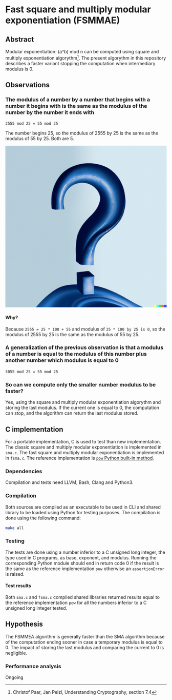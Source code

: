 # Fast square and multiply modular exponentiation (FSMMAE)

## Abstract

Modular exponentiation: (a^b) mod n can be computed using square and multiply
exponentiation algorythm[^1].
The present algorythm in this repository describes a faster variant stopping the
computation when intermediary modulus is 0.

## Observations

### The modulus of a number by a number that begins with a number it begins with is the same as the modulus of the number by the number it ends with

```
2555 mod 25 = 55 mod 25
```

The number begins 25, so the modulus of 2555 by 25 is the same as the modulus of 55 by 25.
Both are 5.

![Why](question-mark-on-a-blank-background.png)

#### Why?

Because `2555 = 25 * 100 + 55` and modulus of `25 * 100 by 25 is 0`, so the modulus
of 2555 by 25 is the same as the modulus of 55 by 25.

### A generalization of the previous observation is that a modulus of a number is equal to the modulus of this number plus another number which modulus is equal to 0

```
5055 mod 25 = 55 mod 25
```

### So can we compute only the smaller number modulus to be faster?

Yes, using the square and multiply modular exponentiation algorythm and storing
the last modulus. If the current one is equal to 0, the computation can stop, and
the algorithm can return the last modulus stored.

## C implementation

For a portable implementation, C is used to test than new implementation.
The classic square and multiply modular exponentiation is implemented in `sma.c`.
The fast square and multiply modular exponentiation is implemented in `fsma.c`.
The reference implementation is [`pow` Python built-in method](https://docs.python.org/3/library/functions.html#pow).

### Dependencies

Compilation and tests need LLVM, Bash, Clang and Python3.

### Compilation

Both sources are compiled as an executable to be used in CLI and shared library
to be loaded using Python for testing purposes.
The compilation is done using the following command:

```bash
make all
```

### Testing

The tests are done using a number inferior to a C unsigned long integer, the
type used in C programs, as base, exponent, and modulus. Running the
corresponding Python module should end in return code 0 if the result is the
same as the reference implementation `pow` otherwise an `assertionError` is raised.

#### Test results

Both `sma.c` and `fsma.c` compiled shared libraries returned results equal to
the reference implementation `pow` for all the numbers inferior to a C unsigned
long integer tested.

## Hypothesis

The FSMMEA algorithm is generally faster than the SMA algorithm because of the computation ending
sooner in case a temporary modulus is equal to 0.
The impact of storing the last modulus and comparing the current to 0 is negligible.

### Performance analysis

Ongoing

[^1]: Christof Paar, Jan Pelzl, Understanding Cryptography, section 7.4